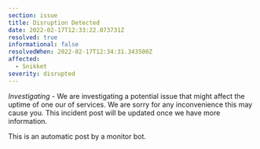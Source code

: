 ```yaml
---
section: issue
title: Disruption Detected
date: 2022-02-17T12:33:22.073731Z
resolved: true
informational: false
resolvedWhen: 2022-02-17T12:34:31.343500Z
affected:
  - Snikket
severity: disrupted
---
```

*Investigating* - We are investigating a potential issue that might affect the uptime of one our of services. We are sorry for any inconvenience this may cause you. This incident post will be updated once we have more information.

This is an automatic post by a monitor bot.
        